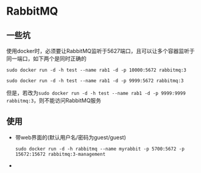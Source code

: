 # RabbitMQ

## 一些坑

使用docker时，必须要让RabbitMQ监听于5627端口，且可以让多个容器监听于同一端口，如下两个是同时正确的

```shell
sudo docker run -d -h test --name rab1 -d -p 10000:5672 rabbitmq:3
```

```shell
sudo docker run -d -h test --name rab1 -d -p 9999:5672 rabbitmq:3
```

但是，若改为`sudo docker run -d -h test --name rab1 -d -p 9999:9999 rabbitmq:3`，则不能访问RabbitMQ服务

## 使用

- 带web界面的(默认用户名/密码为guest/guest)

  `sudo docker run -d -h rabbitmq --name myrabbit -p 5700:5672 -p 15672:15672 rabbitmq:3-management`

- 